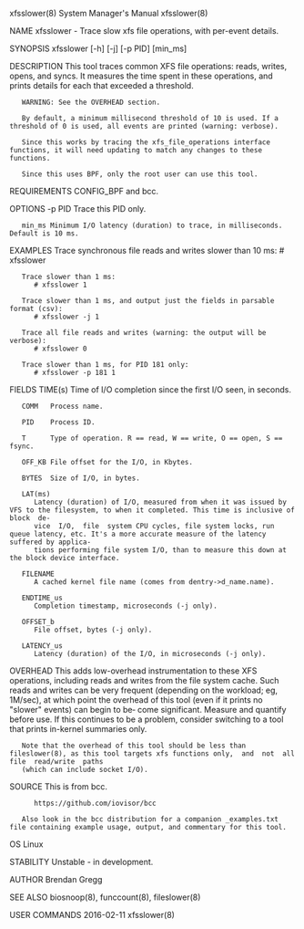 xfsslower(8)							    System Manager's Manual							  xfsslower(8)

NAME
       xfsslower - Trace slow xfs file operations, with per-event details.

SYNOPSIS
       xfsslower [-h] [-j] [-p PID] [min_ms]

DESCRIPTION
       This  tool  traces  common XFS file operations: reads, writes, opens, and syncs. It measures the time spent in these operations, and prints details for
       each that exceeded a threshold.

       WARNING: See the OVERHEAD section.

       By default, a minimum millisecond threshold of 10 is used. If a threshold of 0 is used, all events are printed (warning: verbose).

       Since this works by tracing the xfs_file_operations interface functions, it will need updating to match any changes to these functions.

       Since this uses BPF, only the root user can use this tool.

REQUIREMENTS
       CONFIG_BPF and bcc.

OPTIONS
       -p PID Trace this PID only.

       min_ms Minimum I/O latency (duration) to trace, in milliseconds. Default is 10 ms.

EXAMPLES
       Trace synchronous file reads and writes slower than 10 ms:
	      # xfsslower

       Trace slower than 1 ms:
	      # xfsslower 1

       Trace slower than 1 ms, and output just the fields in parsable format (csv):
	      # xfsslower -j 1

       Trace all file reads and writes (warning: the output will be verbose):
	      # xfsslower 0

       Trace slower than 1 ms, for PID 181 only:
	      # xfsslower -p 181 1

FIELDS
       TIME(s)
	      Time of I/O completion since the first I/O seen, in seconds.

       COMM   Process name.

       PID    Process ID.

       T      Type of operation. R == read, W == write, O == open, S == fsync.

       OFF_KB File offset for the I/O, in Kbytes.

       BYTES  Size of I/O, in bytes.

       LAT(ms)
	      Latency (duration) of I/O, measured from when it was issued by VFS to the filesystem, to when it completed. This time is inclusive of block  de‐
	      vice  I/O,  file	system CPU cycles, file system locks, run queue latency, etc. It's a more accurate measure of the latency suffered by applica‐
	      tions performing file system I/O, than to measure this down at the block device interface.

       FILENAME
	      A cached kernel file name (comes from dentry->d_name.name).

       ENDTIME_us
	      Completion timestamp, microseconds (-j only).

       OFFSET_b
	      File offset, bytes (-j only).

       LATENCY_us
	      Latency (duration) of the I/O, in microseconds (-j only).

OVERHEAD
       This adds low-overhead instrumentation to these XFS operations, including reads and writes from the file system cache. Such reads  and  writes  can  be
       very frequent (depending on the workload; eg, 1M/sec), at which point the overhead of this tool (even if it prints no "slower" events) can begin to be‐
       come  significant.  Measure  and	 quantify  before use. If this continues to be a problem, consider switching to a tool that prints in-kernel summaries
       only.

       Note that the overhead of this tool should be less than fileslower(8), as this tool targets xfs functions only,	and  not  all  file  read/write	 paths
       (which can include socket I/O).

SOURCE
       This is from bcc.

	      https://github.com/iovisor/bcc

       Also look in the bcc distribution for a companion _examples.txt file containing example usage, output, and commentary for this tool.

OS
       Linux

STABILITY
       Unstable - in development.

AUTHOR
       Brendan Gregg

SEE ALSO
       biosnoop(8), funccount(8), fileslower(8)

USER COMMANDS								  2016-02-11								  xfsslower(8)

